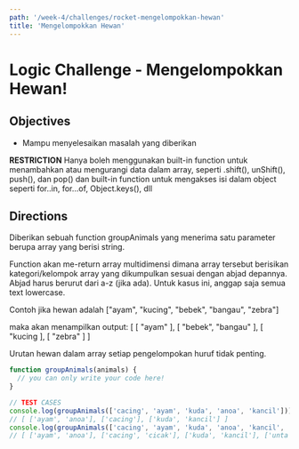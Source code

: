```yaml
---
path: '/week-4/challenges/rocket-mengelompokkan-hewan'
title: 'Mengelompokkan Hewan'
---
```


# Logic Challenge - Mengelompokkan Hewan!

## Objectives
- Mampu menyelesaikan masalah yang diberikan

**RESTRICTION**
Hanya boleh menggunakan built-in function untuk menambahkan atau mengurangi data dalam array, seperti .shift(), unShift(), push(), dan pop() dan built-in function untuk mengakses isi dalam object seperti for..in, for...of, Object.keys(), dll

## Directions

Diberikan sebuah function groupAnimals yang menerima satu parameter berupa array yang berisi string.

Function akan me-return array multidimensi dimana array tersebut berisikan kategori/kelompok array yang dikumpulkan sesuai dengan abjad depannya. Abjad harus berurut dari a-z (jika ada). Untuk kasus ini, anggap saja semua text lowercase.

Contoh jika hewan adalah ["ayam", "kucing", "bebek", "bangau", "zebra"]

maka akan menampilkan output: [ [ "ayam" ], [ "bebek", "bangau" ], [ "kucing ], [ "zebra" ] ]

Urutan hewan dalam array setiap pengelompokan huruf tidak penting.

```JavaScript
function groupAnimals(animals) {
  // you can only write your code here!
}

// TEST CASES
console.log(groupAnimals(['cacing', 'ayam', 'kuda', 'anoa', 'kancil']));
// [ ['ayam', 'anoa'], ['cacing'], ['kuda', 'kancil'] ]
console.log(groupAnimals(['cacing', 'ayam', 'kuda', 'anoa', 'kancil', 'unta', 'cicak' ]));
// [ ['ayam', 'anoa'], ['cacing', 'cicak'], ['kuda', 'kancil'], ['unta'] ]
```
